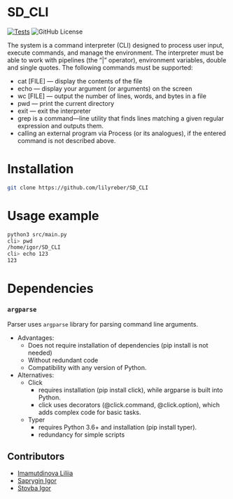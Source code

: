 # SD_CLI
[![Tests](https://github.com/lilyreber/SD_CLI/actions/workflows/python-app.yml/badge.svg)](https://github.com/lilyreber/SD_CLI/actions/workflows/python-app.yml/badge.svg)
![GitHub License](https://img.shields.io/github/license/lilyreber/SD_CLI)


The system is a command interpreter (CLI) designed to process user input, execute commands, and manage the environment. 
The interpreter must be able to work with pipelines (the “|” operator), environment variables, double and single quotes. 
The following commands must be supported:
* cat [FILE] — display the contents of the file
* echo — display your argument (or arguments) on the screen
* wc [FILE] — output the number of lines, words, and bytes in a file
* pwd — print the current directory
* exit — exit the interpreter
* grep is a command—line utility that finds lines matching a given regular expression and outputs them.
* calling an external program via Process (or its analogues), if the entered command is not described above.




# Installation
```bash
git clone https://github.com/lilyreber/SD_CLI
```

# Usage example
```bash
python3 src/main.py
cli> pwd
/home/igor/SD_CLI
cli> echo 123
123
```

# Dependencies
### `argparse`

Parser uses `argparse` library for parsing command line arguments.

* Advantages:
    * Does not require installation of dependencies (pip install is not needed)
    * Without redundant code
    * Compatibility with any version of Python.
* Alternatives:
  * Click 
    * requires installation (pip install click), while argparse is built into Python.
    * сlick uses decorators (@click.command, @click.option), which adds complex code for basic tasks.
  * Typer
    * requires Python 3.6+ and installation (pip install typer).
    * redundancy for simple scripts
  
## Contributors
* [Imamutdinova Liliia](https://github.com/lilyreber)
* [Saprygin Igor](https://github.com/SapryginIgor)
* [Stovba Igor](https://github.com/Igor-Stovba)